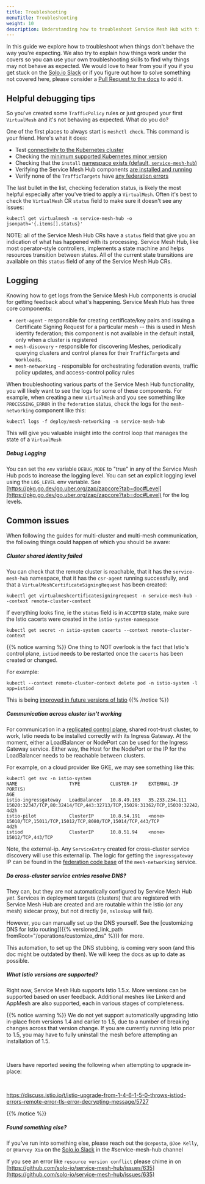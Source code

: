 ```yaml
---
title: Troubleshooting
menuTitle: Troubleshooting
weight: 10
description: Understanding how to troubleshoot Service Mesh Hub with tips on logging, FAQ, and understanding how things work
---
```


In this guide we explore how to troubleshoot when things don't behave the way you're expecting. We also try to explain how things work under the covers so you can use your own troubleshooting skills to find why things may not behave as expected. We would love to hear from you if you if you get stuck on the [Solo.io Slack](https://slack.solo.io) or if you figure out how to solve something not covered here, please consider a [Pull Request to the docs](https://github.com/solo-io/service-mesh-hub/tree/master/docs) to add it.

## Helpful debugging tips

So you've created some `TrafficPolicy` rules or just grouped your first `VirtualMesh` and it's not behaving as expected. What do you do?

One of the first places to always start is `meshctl check`. This command is your friend. Here's what it does:

* Test [connectivity to the Kubernetes cluster](https://github.com/solo-io/service-mesh-hub/blob/master/cli/pkg/tree/check/healthcheck/internal/kube_connectivity_check.go#L20)
* Checking the [minimum supported Kubernetes minor version](https://github.com/solo-io/service-mesh-hub/blob/master/pkg/version/version.go#L13)
* Checking that the `install` [namespace exists (default, `service-mesh-hub`)](https://github.com/solo-io/service-mesh-hub/blob/master/cli/pkg/tree/check/healthcheck/internal/install_namespace_existence.go#L23)
* Verifying the Service Mesh Hub components [are installed and running](https://github.com/solo-io/service-mesh-hub/blob/master/cli/pkg/tree/check/healthcheck/internal/smh_components_health.go#L36)
* Verify none of the `TrafficTargets` have [any federation errors](https://github.com/solo-io/service-mesh-hub/blob/master/cli/pkg/tree/check/healthcheck/internal/federation_decision_check.go#L43)

The last bullet in the list, checking federation status, is likely the most helpful especially after you've tried to apply a `VirtualMesh`. Often it's best to check the `VirtualMesh` CR `status` field to make sure it doesn't see any issues:

```shell
kubectl get virtualmesh -n service-mesh-hub -o jsonpath='{.items[].status}'
```

NOTE: all of the Service Mesh Hub CRs have a `status` field that give you an indication of what has happened with its processing. Service Mesh Hub, like most operator-style controllers, implements a state machine and helps resources transition between states. All of the current state transitions are available on this `status` field of any of the Service Mesh Hub CRs.

## Logging

Knowing how to get logs from the Service Mesh Hub components is crucial for getting feedback about what's happening. Service Mesh Hub has three core components:

* `cert-agent` - responsible for creating certificate/key pairs and issuing a Certificate Signing Request for a particular mesh -- this is used in Mesh identity federation; this component is not available in the default install, only when a cluster is registered
* `mesh-discovery` - responsible for discovering Meshes, periodically querying clusters and control planes for their `TrafficTarget`s and `Workload`s. 
* `mesh-networking` - responsible for orchestrating federation events, traffic policy updates, and access-control policy rules

When troubleshooting various parts of the Service Mesh Hub functionality, you will likely want to see the logs for some of these components. For example, when creating a new `VirtualMesh` and you see something like `PROCESSING_ERROR` in the `federation` status, check the logs for the `mesh-networking` component like this:

```shell
kubectl logs -f deploy/mesh-networking -n service-mesh-hub
```

This will give you valuable insight into the control loop that manages the state of a `VirtualMesh`

##### Debug Logging

You can set the `env` variable `DEBUG_MODE` to "true" in any of the Service Mesh Hub pods to increase the logging level. You can set an explicit logging level using the `LOG_LEVEL` env variable. See [https://pkg.go.dev/go.uber.org/zap/zapcore?tab=doc#Level](https://pkg.go.dev/go.uber.org/zap/zapcore?tab=doc#Level) for the log levels.

## Common issues

When following the guides for multi-cluster and multi-mesh communication, the following things could happen of which you should be aware:

##### Cluster shared identity failed

You can check that the remote cluster is reachable, that it has the `service-mesh-hub` namespace, that it has the `csr-agent` running successfully, and that a `VirtualMeshCertificateSigningRequest` has been created:

```shell
kubectl get virtualmeshcertificatesigningrequest -n service-mesh-hub --context remote-cluster-context
```

If everything looks fine, ie the `status` field is in `ACCEPTED` state, make sure the Istio cacerts were created in the `istio-system-namespace`

```shell
kubectl get secret -n istio-system cacerts --context remote-cluster-context
```

{{% notice warning %}}
One thing to NOT overlook is the fact that Istio's control plane, `istiod` needs to be restarted once the `cacerts` has been created or changed. 

For example:

```shell
kubectl --context remote-cluster-context delete pod -n istio-system -l app=istiod 
```

This is being [improved in future versions of Istio](https://github.com/istio/istio/issues/22993)
{{% /notice %}}

##### Communication across cluster isn't working

For communication in a [replicated control plane](https://istio.io/docs/setup/install/multicluster/gateways/), shared root-trust cluster, to work, Istio needs to be installed correctly with its Ingress Gateway. At the moment, either a LoadBalancer or NodePort can be used for the Ingress Gateway service. Either way, the Host for the NodePort or the IP for the LoadBalancer needs to be reachable between clusters.

For example, on a cloud provider like GKE, we may see something like this:

```shell
kubectl get svc -n istio-system
NAME                   TYPE           CLUSTER-IP    EXTERNAL-IP      PORT(S)                                                                                                                                      AGE
istio-ingressgateway   LoadBalancer   10.8.49.163   35.233.234.111   15020:32347/TCP,80:32414/TCP,443:32713/TCP,15029:31362/TCP,15030:32242/TCP,15031:31899/TCP,15032:32471/TCP,31400:31570/TCP,15443:30416/TCP   4d2h
istio-pilot            ClusterIP      10.8.54.191   <none>           15010/TCP,15011/TCP,15012/TCP,8080/TCP,15014/TCP,443/TCP                                                                                     4d2h
istiod                 ClusterIP      10.8.51.94    <none>           15012/TCP,443/TCP      

```

Note, the external-ip. Any `ServiceEntry` created for cross-cluster service discovery will use this external ip. The logic for getting the `ingressgateway` IP can be found in the [federation code base](https://github.com/solo-io/service-mesh-hub/blob/master/pkg/mesh-networking/federation/dns/external_access_point_getter.go#L85) of the `mesh-networking` service.

##### Do cross-cluster service entries resolve DNS?

They can, but they are not automatically configured by Service Mesh Hub *yet*. Services in deployment targets (clusters) that are registered with Service Mesh Hub are created and are routable within the Istio (or any mesh) sidecar proxy, but not directly (ie, `nslookup` will fail). 

However, you can manually set up the DNS yourself. See the [customizing DNS for Istio routing]({{% versioned_link_path fromRoot="/operations/customize_dns" %}}) for more.


This automation, to set up the DNS stubbing, is coming very soon (and this doc might be outdated by then). We will keep the docs as up to date as possible. 

##### What Istio versions are supported?

Right now, Service Mesh Hub supports Istio 1.5.x. More versions can be supported based on user feedback. Additional meshes like Linkerd and AppMesh are also supported, each in various stages of completeness. 

{{% notice warning %}}
We do not yet support automatically upgrading Istio in-place from versions 1.4 and earlier to 1.5, due to a number of
breaking changes across that version change. If you are currently running Istio prior to 1.5, you may have to
fully uninstall the mesh before attempting an installation of 1.5. 

<br/>

Users have reported seeing the following when attempting to upgrade in-place:

<br/>

https://discuss.istio.io/t/istio-upgrade-from-1-4-6-1-5-0-throws-istiod-errors-remote-error-tls-error-decrypting-message/5727

{{% /notice %}}




##### Found something else?

If you've run into something else, please reach out the `@ceposta`, `@Joe Kelly`, or `@Harvey Xia` on the [Solo.io Slack](https://slack.solo.io) in the #service-mesh-hub channel

If you see an error like `resource version conflict` please chime in on [https://github.com/solo-io/service-mesh-hub/issues/635](https://github.com/solo-io/service-mesh-hub/issues/635)
